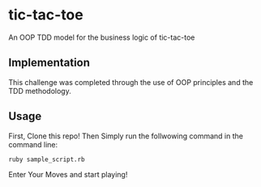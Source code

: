 # tic-tac-toe
An OOP TDD model for the business logic of tic-tac-toe

## Implementation
This challenge was completed through the use of OOP principles and the TDD methodology.

## Usage

First, Clone this repo!
Then Simply run the follwowing command in the command line:

`ruby sample_script.rb`

Enter Your Moves and start playing!
